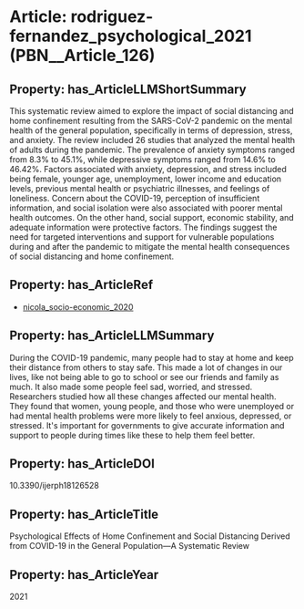 # Article: __rodriguez-fernandez_psychological_2021__ (PBN__Article_126)

## Property: has_ArticleLLMShortSummary

This systematic review aimed to explore the impact of social distancing and home confinement resulting from the SARS-CoV-2 pandemic on the mental health of the general population, specifically in terms of depression, stress, and anxiety. The review included 26 studies that analyzed the mental health of adults during the pandemic. The prevalence of anxiety symptoms ranged from 8.3% to 45.1%, while depressive symptoms ranged from 14.6% to 46.42%. Factors associated with anxiety, depression, and stress included being female, younger age, unemployment, lower income and education levels, previous mental health or psychiatric illnesses, and feelings of loneliness. Concern about the COVID-19, perception of insufficient information, and social isolation were also associated with poorer mental health outcomes. On the other hand, social support, economic stability, and adequate information were protective factors. The findings suggest the need for targeted interventions and support for vulnerable populations during and after the pandemic to mitigate the mental health consequences of social distancing and home confinement.

## Property: has_ArticleRef

* [nicola_socio-economic_2020](../Article/PBN__Article_135)

## Property: has_ArticleLLMSummary

During the COVID-19 pandemic, many people had to stay at home and keep their distance from others to stay safe. This made a lot of changes in our lives, like not being able to go to school or see our friends and family as much. It also made some people feel sad, worried, and stressed. Researchers studied how all these changes affected our mental health. They found that women, young people, and those who were unemployed or had mental health problems were more likely to feel anxious, depressed, or stressed. It's important for governments to give accurate information and support to people during times like these to help them feel better.

## Property: has_ArticleDOI

10.3390/ijerph18126528

## Property: has_ArticleTitle

Psychological Effects of Home Confinement and Social Distancing Derived from COVID-19 in the General Population—A Systematic Review

## Property: has_ArticleYear

2021

